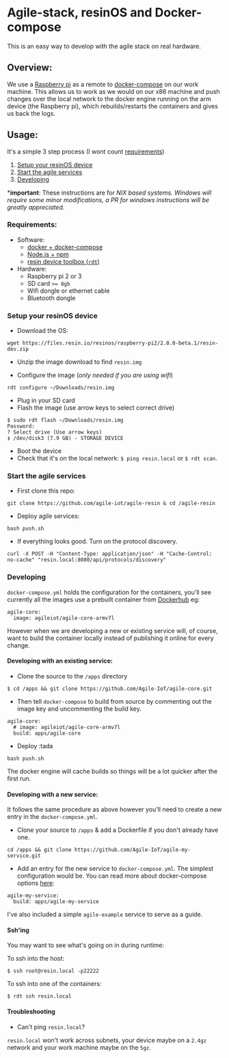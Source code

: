 # Agile-stack, resinOS and Docker-compose

This is an easy way to develop with the agile stack on real hardware.

## Overview:

We use a [Raspberry pi](https://www.raspberrypi.org/) as a remote to [docker-compose](https://docs.docker.com/compose/overview/) on our work machine. This allows us to work as we would on our x86 machine and push changes over the local network to the docker engine running on the arm device (the Raspberry pi), which rebuilds/restarts the containers and gives us back the logs.

## Usage:
It's a simple 3 step process (I wont count [requirements](#requirements))
  1. [Setup your resinOS device](#setup-your-resinos-device)
  2. [Start the agile services](#start-the-agile-services)
  3. [Developing](#/developing)

*<b>important</b>: These instructions are for *NIX based systems. Windows will require some minor modifications, a PR for windows instructions will be greatly appreciated.*

### Requirements:
- Software:
  * [docker + docker-compose](https://docs.docker.com/compose/install/)
  * [Node.js + npm](https://nodejs.org/en/)
  * [resin device toolbox (`rdt`)](https://www.npmjs.com/package/resin-device-toolbox)
- Hardware:
  * Raspberry pi 2 or 3
  * SD card `>= 8gb`
  * Wifi dongle or ethernet cable
  * Bluetooth dongle

### Setup your resinOS device

* Download the OS:
```
wget https://files.resin.io/resinos/raspberry-pi2/2.0.0-beta.1/resin-dev.zip
```

* Unzip the image download to find `resin.img`

* Configure the image (*only needed if you are using wifi*)
```
rdt configure ~/Downloads/resin.img
```

* Plug in your SD card
* Flash the image (use arrow keys to select correct drive)
```
$ sudo rdt flash ~/Downloads/resin.img
Password:
? Select drive (Use arrow keys)
❯ /dev/disk3 (7.9 GB) - STORAGE DEVICE
```

* Boot the device
* Check that it's on the local network: `$ ping resin.local` or `$ rdt scan`.

### Start the agile services
* First clone this repo:
```
git clone https://github.com/agile-iot/agile-resin & cd /agile-resin
```

* Deploy agile services:
```
bash push.sh
```

* If everything looks good. Turn on the protocol discovery.
```
curl -X POST -H "Content-Type: application/json" -H "Cache-Control: no-cache" "resin.local:8080/api/protocols/discovery"
```

### Developing

`docker-compose.yml` holds the configuration for the containers, you'll see currently all the images use a prebuilt container from [Dockerhub](https://hub.docker.com/u/agileiot/) eg:
```
agile-core:
  image: agileiot/agile-core-armv7l
```

However when we are developing a new or existing service will, of course, want to build the container locally instead of publishing it online for every change.

#### Developing with an existing service:

* Clone the source to the `/apps` directory

```
$ cd /apps && git clone https://github.com/Agile-IoT/agile-core.git
```

* Then tell `docker-compose` to build from source by commenting out the image key and uncommenting the build key.
```
agile-core:
  # image: agileiot/agile-core-armv7l
  build: apps/agile-core
```
* Deploy :tada
```
bash push.sh
```

The docker engine will cache builds so things will be a lot quicker after the first run.

#### Developing with a new service:

It follows the same procedure as above however you'll need to create a new entry in the `docker-compose.yml`.

* Clone your source to `/apps` & add a Dockerfile if you don't already have one.
```
cd /apps && git clone https://github.com/Agile-IoT/agile-my-service.git
```

* Add an entry for the new service to `docker-compose.yml`. The simplest configuration would be. You can read more about docker-compose options [here](https://docs.docker.com/compose/compose-file/):
```
agile-my-service:
  build: apps/agile-my-service
```

I've also included a simple `agile-example` service to serve as a guide.

#### Ssh'ing

You may want to see what's going on in during runtime:

To ssh into the host:
```
$ ssh root@resin.local -p22222
```

To ssh into one of the containers:
```
$ rdt ssh resin.local
```

#### Troubleshooting

* Can't ping `resin.local`?

`resin.local` won't work across subnets, your device maybe on a `2.4gz` network and your work machine maybe on the `5gz`.
